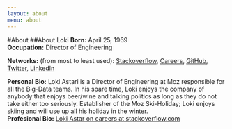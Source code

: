 ```yaml
---
layout: about
menu: about
---
```

#About
##About Loki
**Born:** April 25, 1969<br>
**Occupation:** Director of Engineering<br>

**Networks:** (from most to least used): [Stackoverflow](http://stackoverflow.com/users/14065/loki-astari), [Careers](https://stackoverflow.com/cv/lokiastari), [GitHub](https://github.com/Loki-Astari), [Twitter](https://twitter.com/LokiAstari), [LinkedIn](http://www.linkedin.com/in/lokiastari)

**Personal Bio:** Loki Astari is a Director of Engineering at Moz responsible for all the Big-Data teams. In his spare time, Loki enjoys the company of anybody that enjoys beer/wine and talking politics as long as they do not take either too seriously. Establisher of the Moz Ski-Holiday; Loki enjoys skiing and will use up all his holiday in the winter.<br>
**Profesional Bio:** [Loki Astar  on careers at stackoverflow.com](https://stackoverflow.com/cv/lokiastari)
